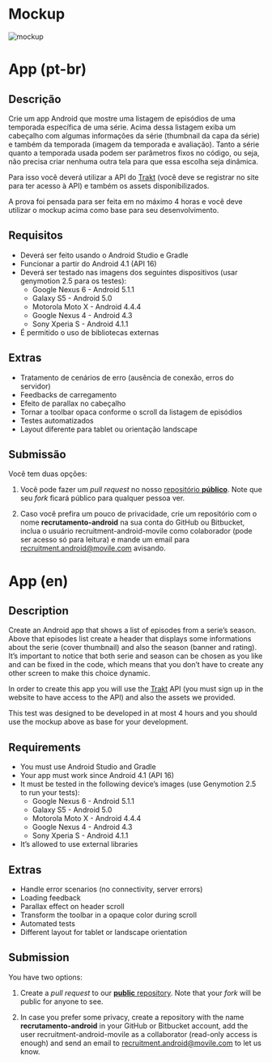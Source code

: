 # Mockup

![mockup](https://raw.githubusercontent.com/Movile/recrutamento-android/master/listagem-episodios-da-temporada.png "Mockup")

# App (pt-br)
## Descrição

Crie um app Android que mostre uma listagem de episódios de uma temporada específica de uma série. Acima dessa listagem exiba um cabeçalho com algumas informações da série (thumbnail da capa da série) e também da temporada (imagem da temporada e avaliação). Tanto a série quanto a temporada usada podem ser parâmetros fixos no código, ou seja, não precisa criar nenhuma outra tela para que essa escolha seja dinâmica.

Para isso você deverá utilizar a API do [Trakt](https://trakt.tv) (você deve se registrar no site para ter acesso à API) e também os assets disponibilizados.

A prova foi pensada para ser feita em no máximo 4 horas e você deve utilizar o mockup acima como base para seu desenvolvimento.

## Requisitos
* Deverá ser feito usando o Android Studio e Gradle
* Funcionar a partir do Android 4.1 (API 16)
* Deverá ser testado nas imagens dos seguintes dispositivos (usar genymotion 2.5 para os testes):
  * Google Nexus 6 - Android 5.1.1
  * Galaxy S5 - Android 5.0
  * Motorola Moto X - Android 4.4.4
  * Google Nexus 4 - Android 4.3
  * Sony Xperia S - Android 4.1.1
* É permitido o uso de bibliotecas externas

## Extras

* Tratamento de cenários de erro (ausência de conexão, erros do servidor)
* Feedbacks de carregamento
* Efeito de parallax no cabeçalho
* Tornar a toolbar opaca conforme o scroll da listagem de episódios
* Testes automatizados
* Layout diferente para tablet ou orientação landscape

## Submissão

Você tem duas opções:  

1) Você pode fazer um _pull request_ no nosso [repositório __público__](https://github.com/Movile/recrutamento-android). Note que seu *fork* ficará público para qualquer pessoa ver.

2) Caso você prefira um pouco de privacidade, crie um repositório com o nome **recrutamento-android** na sua conta do GitHub ou Bitbucket, inclua o usuário recruitment-android-movile como colaborador (pode ser acesso só para leitura) e mande um email para recruitment.android@movile.com avisando.

# App (en)
## Description

Create an Android app that shows a list of episodes from a serie’s season. Above that episodes list create a header that displays some informations about the serie (cover thumbnail) and also the season (banner and rating). It’s important to notice that both serie and season can be chosen as you like and can be fixed in the code, which means that you don’t have to create any other screen to make this choice dynamic.

In order to create this app you will use the [Trakt](https://trakt.tv) API (you must sign up in the website to have access to the API) and also the assets we provided.

This test was designed to be developed in at most 4 hours and you should use the mockup above as base for your development.

## Requirements
* You must use Android Studio and Gradle
* Your app must work since Android 4.1 (API 16)
* It must be tested in the following device’s images (use Genymotion 2.5 to run your tests):
  * Google Nexus 6 - Android 5.1.1
  * Galaxy S5 - Android 5.0
  * Motorola Moto X - Android 4.4.4
  * Google Nexus 4 - Android 4.3
  * Sony Xperia S - Android 4.1.1
* It’s allowed to use external libraries

## Extras

* Handle error scenarios (no connectivity, server errors)
* Loading feedback
* Parallax effect on header scroll
* Transform the toolbar in a opaque color during scroll
* Automated tests
* Different layout for tablet or landscape orientation

## Submission

You have two options:  

1) Create a _pull request_ to our [__public__ repository](https://github.com/Movile/recrutamento-android). Note that your *fork* will be public for anyone to see.

2) In case you prefer some privacy, create a repository with the name **recrutamento-android** in your GitHub or Bitbucket account, add the user recruitment-android-movile as a collaborator (read-only access is enough) and send an email to recruitment.android@movile.com to let us know.
